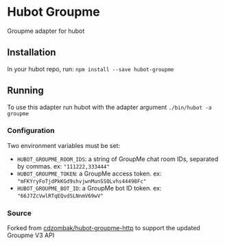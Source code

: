 # Hubot Groupme

Groupme adapter for hubot

## Installation

In your hubot repo, run:
`npm install --save hubot-groupme`

## Running
To use this adapter run hubot with the adapter argument
`./bin/hubot -a groupme`

### Configuration

Two environment variables must be set:

* `HUBOT_GROUPME_ROOM_IDS`: a string of GroupMe chat room IDs, separated by commas. ex: `"111222,333444"`
* `HUBOT_GROUPME_TOKEN`: a GroupMe access token. ex: `"mFKYryFoTjdPkKGd9shvjwnMunSSOLvhs44498Fc"`
* `HUBOT_GROUPME_BOT_ID`: a GroupMe bot ID token. ex: `"66J7ZcVwlRTqEQvdSLNnmV69wV"`

### Source

Forked from [cdzombak/hubot-groupme-http](https://github.com/cdzombak/hubot-groupme-http)
to support the updated Groupme V3 API